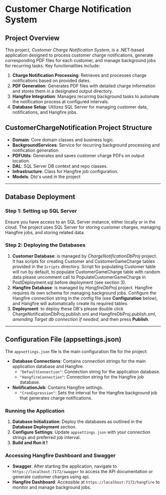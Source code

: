 # **Customer Charge Notification System**

## **Project Overview**

This project, _Customer Charge Notification System_, is a .NET-based application designed to process customer charge notifications, generate corresponding PDF files for each customer, and manage background jobs for recurring tasks. Key functionalities include:

1.  **Charge Notification Processing**: Retrieves and processes charge notifications based on provided dates.
2.  **PDF Generation**: Generates PDF files with detailed charge information and stores them in a designated output directory.
3.  **Hangfire Integration**: Manages recurring background tasks to automate the notification process at configured intervals.
4.  **Database Setup**: Utilizes SQL Server for managing customer data, notifications, and Hangfire jobs.

## **CustomerChargeNotification Project Structure**

-   **Domain**: Core domain classes and business logic.
-   **BackgroundServices**: Service for  recurring background processing and notification generation
-   **PDFUtils**: Generates and saves customer charge PDFs on output location.
-   **DAL**: SQL Server DB context and repo classes.
-   **Infrastructure**: Class for Hangfire job configuration.
-   **Models**: Dto's used in the project
----------

## **Database Deployment**

### Step 1: Setting up SQL Server

Ensure you have access to an SQL Server instance, either locally or in the cloud. The project uses SQL Server for storing customer charges, managing Hangfire jobs, and storing related data.

### Step 2: Deploying the Databases

1.  **Customer Database**: is managed by *ChargeNotificationDbProj* project. It has scripts for creating Customer and CustomerGameCharge tables provided in the `Scripts` directory. Script for populating Customer table will run by default, to populate CustomerGameCharge table with random data please uncomment call to PopulateCustomerGameCharge in PostDeployment.sql before deployment (see section 3).
2.  **Hangfire Database**: is managed by *HangfireDbProj* project. Hangfire requires its own schema for managing background jobs. Configure the Hangfire connection string in the config file (see **Configuration** below), and Hangfire will automatically create its required tables.
3. **Deployment**: to deploy these DB's please double click ChargeNotificationDbProj.publish.xml and HangfireDbProj.publish.xml, *amending Target db connection if needed*, and then press **Publish**.
----------

## **Configuration File (appsettings.json)**

The `appsettings.json` file is the main configuration file for the project:

-   **Database Connections**: Contains connection strings for the main application database and Hangfire.
    -   `"DefaultConnection"`: Connection string for the application database.
    -   `"HangfireConnection"`: Connection string for the Hangfire job database.
-   **NotificationJob**: Contains Hangfire settings.
     -   `"CronExpression"`: Sets the interval for the Hangfire background job that generates charge notifications.

### Running the Application

1.  **Database Initialization**: Deploy the databases as outlined in the **Database Deployment** section.
2.  **Configure Settings**: Update `appsettings.json` with your connection strings and preferred job interval.
3.  **Build and Run it !**

### Accessing Hangfire Dashboard and Swagger

-   **Swagger**: After starting the application, navigate to `https://localhost:7172/swagger` to access the API documentation or generate customer charges using api.
-   **Hangfire Dashboard**: Accessible at `https://localhost:7172/hangfire` to monitor and manage background jobs.
